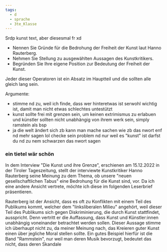 ```yaml
---
tags:
  - d
  - sprache
  - 3te_Klasse
---
```

Srdp kunst text, aber diesesmal fr xd

- Nennen Sie Gründe für die Bedrohung der Freiheit der Kunst laut Hanno Rauterberg.
- Nehmen Sie Stellung zu ausgewählten Aussagen des Kunstkritikers.
- Begründen Sie Ihre eigene Position zur Bedeutung der Freiheit der Kunst. 

Jeder dieser Operatoren ist ein Absatz im Hauptteil und die sollten alle gleich lang sein.

Argumente:
- stimme nd zu, weil ich finde, dass wer hinteretwas ist serwohl wichtig ist, damit man nicht etwas schlechtes untestützt
- kunst sollte frei mit grenzen sein, um keinen extrimismus zu erlabuen und künstler sollten nicht unabhängig von ihrem werk sein, simply ramstein als bsp
- ja die welt ändert sich zb kann man mache sachen wie zb das nwort enf nd mehr sagen lol checke sein problem nd nur weil es "kunst" ist darfst du nd zu nem schwarzen das nwort sagen
### ein tietel wär schön

In dem Interview "Die Kunst und ihre Grenze", erschienen am 15.12.2022 in der Tiroler Tageszeitung, stellt der interviewte Kunstkritiker Hanno Rauterberg seine Meinung zu dem Thema, ob unsere "neuen gesellschaftlichen Tabus" eine Bedrohung für die Kunst sind, vor. Da ich eine andere Ansicht vertrete, möchte ich diese im folgenden Leserbrief präsentieren.

Rauterberg ist der Ansicht, dass es oft zu Konflikten mit einem Teil des Publikums kommt, welcher dem "linksliberalen Milieu" angehört, weil dieser Teil des Publikums sich gegen Diskriminierung, die durch Kunst stattfindet, ausspricht. Denn vertritt er die Auffassung, dass Kunst und Künstler:innen unabhängig voneinander betrachtet werden sollen. 
Dieser Aussage stimme ich überhaupt nicht zu, da meiner Meinung nach, das Kreieren guter Kunst einen über jegliche Moral stellen sollte. Ein gutes Beispiel hierfür ist die Band "Rammstein", nur weil man deren Musik bevorzugt, bedeutet das nicht, dass deren Skandale 